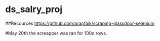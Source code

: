 # ds_salry_proj

##Recources https://github.com/arapfaik/scraping-glassdoor-selenium

#May 20th the screapper was ran for 100o rows. 
